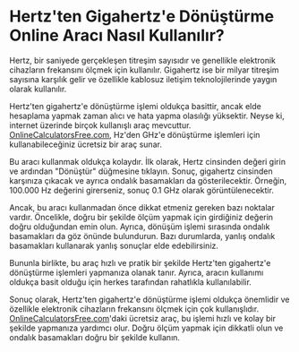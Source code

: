 Hertz'ten Gigahertz'e Dönüştürme Online Aracı Nasıl Kullanılır?
===============================================================

Hertz, bir saniyede gerçekleşen titreşim sayısıdır ve genellikle elektronik cihazların frekansını ölçmek için kullanılır. Gigahertz ise bir milyar titreşim sayısına karşılık gelir ve özellikle kablosuz iletişim teknolojilerinde yaygın olarak kullanılır.

Hertz'ten gigahertz'e dönüştürme işlemi oldukça basittir, ancak elde hesaplama yapmak zaman alıcı ve hata yapma olasılığı yüksektir. Neyse ki, internet üzerinde birçok kullanışlı araç mevcuttur. [OnlineCalculatorsFree.com](http://OnlineCalculatorsFree.com), Hz'den GHz'e dönüştürme işlemleri için kullanabileceğiniz ücretsiz bir araç sunar.

Bu aracı kullanmak oldukça kolaydır. İlk olarak, Hertz cinsinden değeri girin ve ardından "Dönüştür" düğmesine tıklayın. Sonuç, gigahertz cinsinden karşınıza çıkacak ve ayrıca ondalık basamakları da gösterilecektir. Örneğin, 100.000 Hz değerini girerseniz, sonuç 0.1 GHz olarak görüntülenecektir.

Ancak, bu aracı kullanmadan önce dikkat etmeniz gereken bazı noktalar vardır. Öncelikle, doğru bir şekilde ölçüm yapmak için girdiğiniz değerin doğru olduğundan emin olun. Ayrıca, dönüşüm işlemi sırasında ondalık basamakları da göz önünde bulundurun. Bazı durumlarda, yanlış ondalık basamakları kullanarak yanlış sonuçlar elde edebilirsiniz.

Bununla birlikte, bu araç hızlı ve pratik bir şekilde Hertz'ten gigahertz'e dönüştürme işlemleri yapmanıza olanak tanır. Ayrıca, aracın kullanımı oldukça basit olduğu için herkes tarafından rahatlıkla kullanılabilir.

Sonuç olarak, Hertz'ten gigahertz'e dönüştürme işlemi oldukça önemlidir ve özellikle elektronik cihazların frekansını ölçmek için çok kullanışlıdır. [OnlineCalculatorsFree.com](http://OnlineCalculatorsFree.com)'daki ücretsiz araç, bu işlemi hızlı ve kolay bir şekilde yapmanıza yardımcı olur. Doğru ölçüm yapmak için dikkatli olun ve ondalık basamakları doğru bir şekilde kullanın.
